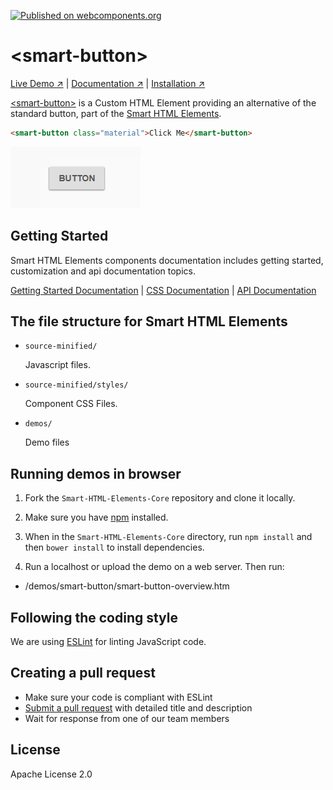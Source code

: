 [![Published on webcomponents.org](https://img.shields.io/badge/webcomponents.org-published-blue.svg)](https://www.webcomponents.org/element/htmlelements/smart-button)

# &lt;smart-button&gt;

[Live Demo ↗](http://htmlelements.com/demos/button/)
|
[Documentation ↗](http://www.htmlelements.com/docs/)
|
[Installation ↗](https://www.npmjs.com/package/@smarthtmlelements/smarthtmlelements-core)

[&lt;smart-button&gt;](http://htmlelements.com/demos/button/) is a Custom HTML Element providing an alternative of the standard button, part of the [Smart HTML Elements](http://htmlelements.com/).

<!--
```
<custom-element-demo>
  <template>
    <script src="../webcomponentsjs/webcomponents-lite.js"></script>
    <script src="../smarthtmlelements-core/source-minified/native-shim.js"></script>
    <script src="../smarthtmlelements-core/source-minified/smart.element-polyfills.js"></script>
    <script src="../smarthtmlelements-core/source-minified/smart.element.js"></script>
    <script src="../smarthtmlelements-core/source-minified/smart.button.js"></script>
    <link rel="stylesheet" href="../smarthtmlelements-core/source-minified/styles/smart.base.css" type="text/css" />
    <link rel="stylesheet" href="../smarthtmlelements-core/source-minified/styles/smart.material.css" type="text/css" />
     <next-code-block></next-code-block>
  </template>
</custom-element-demo>
```
-->
```html
<smart-button class="material">Click Me</smart-button>
```

[<img src="https://raw.githubusercontent.com/htmlelements/smart-button/master/smart-button.gif" alt="Screenshot of smart-button, using the Material theme">](http://htmlelements.com/demos/button)

## Getting Started

Smart HTML Elements components documentation includes getting started, customization and api documentation topics.

[Getting Started Documentation](http://www.htmlelements.com/docs/button/)
|
[CSS Documentation](http://www.htmlelements.com/docs/button-css/)
|
[API Documentation](http://www.htmlelements.com/docs/button-api/)


## The file structure for Smart HTML Elements

- `source-minified/`

  Javascript files.

- `source-minified/styles/`

  Component CSS Files.

- `demos/`

  Demo files

## Running demos in browser

1. Fork the `Smart-HTML-Elements-Core` repository and clone it locally.

1. Make sure you have [npm](https://www.npmjs.com/) installed.

1. When in the `Smart-HTML-Elements-Core` directory, run `npm install` and then `bower install` to install dependencies.

1. Run a localhost or upload the demo on a web server. Then run:

  - /demos/smart-button/smart-button-overview.htm


## Following the coding style

We are using [ESLint](http://eslint.org/) for linting JavaScript code. 

## Creating a pull request

  - Make sure your code is compliant with ESLint
  - [Submit a pull request](https://www.digitalocean.com/community/tutorials/how-to-create-a-pull-request-on-github) with detailed title and description
  - Wait for response from one of our team members


## License

Apache License 2.0

